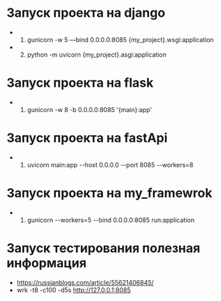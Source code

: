 # Запуск проекта на django
- 1. gunicorn -w 5 —bind 0.0.0.0:8085 {my_project}.wsgi:application
- 2. python -m uvicorn {my_project}.asgi:application  

# Запуск проекта на  flask
- 1. gunicorn -w 8 -b 0.0.0.0:8085 '{main}:app'

# Запуск проекта на  fastApi
- 1. uvicorn main:app --host 0.0.0.0 --port 8085 --workers=8

# Запуск проекта на  my_framewrok
- 1. gunicorn --workers=5 --bind 0.0.0.0:8085 run:application

# Запуск тестирования полезная информация
- https://russianblogs.com/article/55621406845/
- wrk -t8 -c100 -d5s http://127.0.0.1:8085